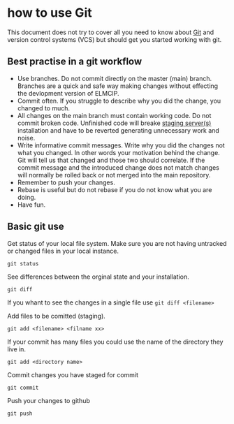 # how to use Git
This document does not try to cover all you need to know about [Git](https://git-scm.com) and version control systems (VCS) but should get you started working with git.

## Best practise in a git workflow

* Use branches. Do not commit directly on the master (main) branch. Branches are a quick and safe way making changes without effecting the devlopment version of ELMCIP.
* Commit often. If you struggle to describe why you did the change, you changed to much.
* All changes on the main branch must contain working code. Do not commit broken code. Unfinished code will breake [staging server(s)](https://test.elmcip.net) installation and have to be reverted generating unnecessary work and noise.
* Write informative commit messages. Write why you did the changes not what you changed. In other words your motivation behind the change. Git will tell us that changed and those two should correlate. If the commit message and the introduced change does not match changes will normally be rolled back or not merged into the main repository.  
* Remember to push your changes.
* Rebase is useful but do not rebase if you do not know what you are doing.
* Have fun.

## Basic git use

Get status of your local file system. Make sure you are not having untracked or changed files in your local instance.

    git status
    
See differences between the orginal state and your installation.

    git diff

If you whant to see the changes in a single file use `git diff <filename>`

Add files to be comitted (staging).

    git add <filename> <filname xx>
    
If your commit has many files you could use the name of the directory they live in.

    git add <directory name>

Commit changes you have staged for commit

    git commit

Push your changes to github

    git push

